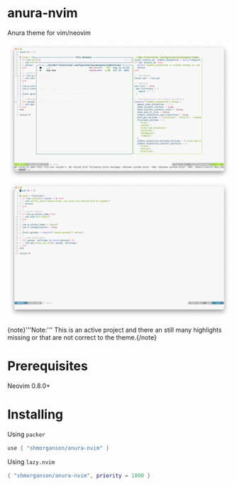 # anura-nvim
Anura theme for vim/neovim

![Anura Screenshot](https://github.com/shMorganson/anura-nvim/blob/main/screenshots/1.png)
![Anura Screenshot](https://github.com/shMorganson/anura-nvim/blob/main/screenshots/2.png)

{note}'''Note:''' This is an active project and there an still many highlights missing or that are not correct to the theme.{/note}

# Prerequisites

Neovim 0.8.0+

# Installing

Using `packer`

```lua
use { "shmorganson/anura-nvim" }
```

Using `lazy.nvim`

```lua
{ "shmorganson/anura-nvim", priority = 1000 }
```

